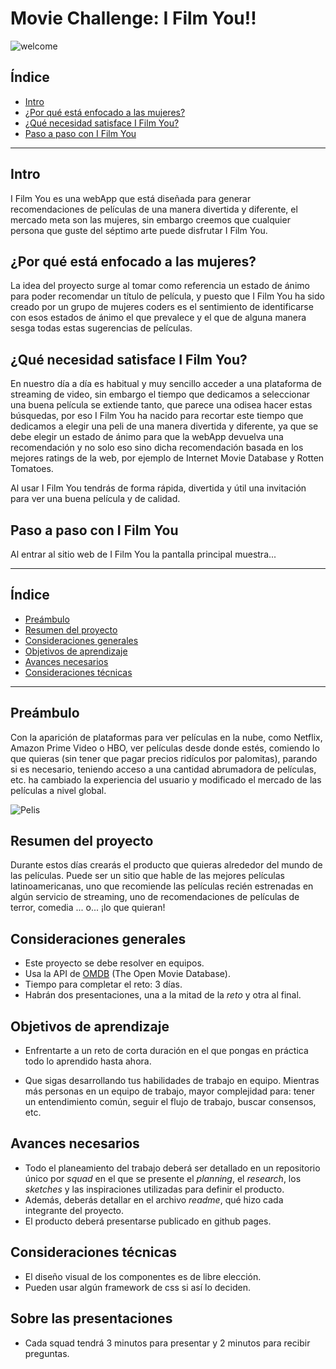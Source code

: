 # Movie Challenge: I Film You!!

![welcome](https://i.ibb.co/ysvHw65/pantalla-Welcome.png
)

## Índice
- [Intro](#intro)
- [¿Por qué está enfocado a las mujeres?](#¿por-qué-está-enfocado-a-las-mujeres?)
- [¿Qué necesidad satisface I Film You?](#¿qué-necesidad-satisface-I-Film-You?)
- [Paso a paso con I Film You](#paso-a-paso-con-I-Film-You)
---

## Intro

I Film You es una webApp que está diseñada para generar recomendaciones de películas de una manera divertida y diferente, el mercado meta son las mujeres, sin embargo creemos que cualquier persona que guste del séptimo arte puede disfrutar I Film You.


## ¿Por qué está enfocado a las mujeres?

La idea del proyecto surge al tomar como referencia un estado de ánimo para poder recomendar un título de película, y puesto que I Film You ha sido creado por un grupo de mujeres coders es el sentimiento de identificarse con esos estados de ánimo el que prevalece y el que de alguna manera sesga todas estas sugerencias de películas. 

## ¿Qué necesidad satisface I Film You?

En nuestro día a día es habitual y muy sencillo acceder a una plataforma de streaming de video, sin embargo el tiempo que dedicamos a seleccionar una buena película se extiende tanto, que parece una odisea hacer estas búsquedas, por eso I Film You ha nacido para recortar este tiempo que dedicamos a elegir una peli de una manera divertida y diferente, ya que se debe elegir un estado de ánimo para que la webApp devuelva una recomendación y no solo eso sino dicha recomendación basada en los mejores ratings de la web, por ejemplo de Internet Movie Database y Rotten Tomatoes.

Al usar I Film You tendrás de forma rápida, divertida y útil una invitación para ver una buena película y de calidad.

## Paso a paso con I Film You

Al entrar al sitio web de I Film You la pantalla principal muestra...











































---

## Índice

- [Preámbulo](#preámbulo)
- [Resumen del proyecto](#resumen-del-proyecto)
- [Consideraciones generales](#consideraciones-generales)
- [Objetivos de aprendizaje](#objetivos-de-aprendizaje)
- [Avances necesarios](#avances-necesarios)
- [Consideraciones técnicas](#consideraciones-técnicas)

---

## Preámbulo

Con la aparición de plataformas para ver películas en la nube, como Netflix,
Amazon Prime Video o HBO, ver películas desde donde estés, comiendo lo que quieras
(sin tener que pagar precios ridículos por palomitas), parando si es necesario, teniendo acceso a una cantidad
abrumadora de películas, etc. ha cambiado la experiencia del usuario
y modificado el mercado de las películas a nivel global.

![Pelis](https://i.giphy.com/media/3o6Ztl7RvfwCp9mqhW/source.gif)

## Resumen del proyecto

Durante estos días crearás el producto que quieras alrededor del mundo
de las películas. Puede ser un sitio que hable de las mejores películas
latinoamericanas, uno que recomiende las películas recién estrenadas en algún servicio de streaming, uno de recomendaciones de películas de terror,
comedia ... o... ¡lo que quieran!

## Consideraciones generales

- Este proyecto se debe resolver en equipos.
- Usa la API de [OMDB](http://www.omdbapi.com/) (The Open Movie Database).
- Tiempo para completar el reto: 3 días.
- Habrán dos presentaciones, una a la mitad de la _reto_ y otra al final.

## Objetivos de aprendizaje

- Enfrentarte a un reto de corta duración en el que pongas
  en práctica todo lo aprendido hasta ahora.
  
- Que sigas desarrollando tus habilidades de trabajo en equipo. Mientras más
  personas en un equipo de trabajo, mayor complejidad para: tener un
  entendimiento común, seguir el flujo de trabajo, buscar consensos, etc.

## Avances necesarios

- Todo el planeamiento del trabajo deberá ser detallado en un repositorio único
  por _squad_ en el que se presente el _planning_, el _research_, los _sketches_
  y las inspiraciones utilizadas para definir el producto.
- Además, deberás detallar en el archivo _readme_, qué hizo cada integrante del
  proyecto.
- El producto deberá presentarse publicado en github pages.

## Consideraciones técnicas

- El diseño visual de los componentes es de libre elección.
- Pueden usar algún framework de css si así lo deciden.

## Sobre las presentaciones

- Cada squad tendrá 3 minutos para presentar y 2 minutos para recibir preguntas.
